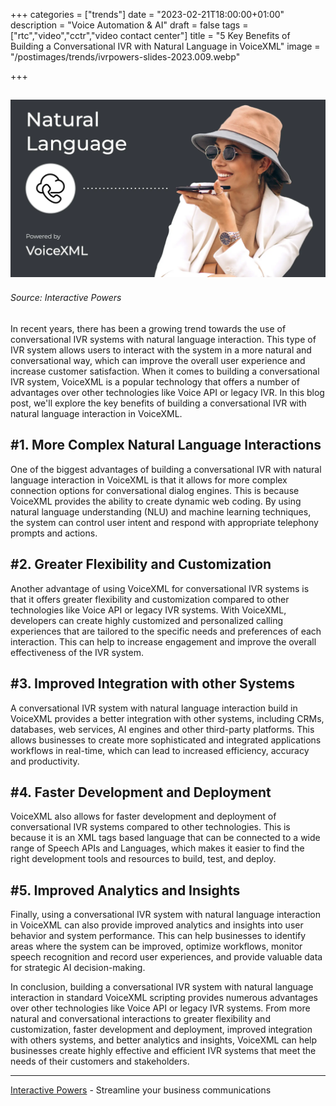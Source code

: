+++
categories = ["trends"]
date = "2023-02-21T18:00:00+01:00"
description = "Voice Automation & AI"
draft = false
tags = ["rtc","video","cctr","video contact center"]
title = "5 Key Benefits of Building a Conversational IVR with Natural Language in VoiceXML"
image = "/postimages/trends/ivrpowers-slides-2023.009.webp"

+++

![Natural Language in VoiceXML](/postimages/trends/ivrpowers-slides-2023.009.webp)
------------
###### Source: Interactive Powers

In recent years, there has been a growing trend towards the use of conversational IVR systems with natural language interaction. This type of IVR system allows users to interact with the system in a more natural and conversational way, which can improve the overall user experience and increase customer satisfaction. When it comes to building a conversational IVR system, VoiceXML is a popular technology that offers a number of advantages over other technologies like Voice API or legacy IVR. In this blog post, we'll explore the key benefits of building a conversational IVR with natural language interaction in VoiceXML.

## #1. More Complex Natural Language Interactions

One of the biggest advantages of building a conversational IVR with natural language interaction in VoiceXML is that it allows for more complex connection options for conversational dialog engines. This is because VoiceXML provides the ability to create dynamic web coding. By using natural language understanding (NLU) and machine learning techniques, the system can control user intent and respond with appropriate telephony prompts and actions. 

## #2. Greater Flexibility and Customization

Another advantage of using VoiceXML for conversational IVR systems is that it offers greater flexibility and customization compared to other technologies like Voice API or legacy IVR systems. With VoiceXML, developers can create highly customized and personalized calling experiences that are tailored to the specific needs and preferences of each interaction. This can help to increase engagement and improve the overall effectiveness of the IVR system.

## #3. Improved Integration with other Systems

A conversational IVR system with natural language interaction build in VoiceXML provides a better integration with other systems, including CRMs, databases, web services, AI engines and other third-party platforms. This allows businesses to create more sophisticated and integrated applications workflows in real-time, which can lead to increased efficiency, accuracy and productivity.

## #4. Faster Development and Deployment

VoiceXML also allows for faster development and deployment of conversational IVR systems compared to other technologies. This is because it is an XML tags based language that can be connected to a wide range of Speech APIs and Languages, which makes it easier to find the right development tools and resources to build, test, and deploy.

## #5. Improved Analytics and Insights

Finally, using a conversational IVR system with natural language interaction in VoiceXML can also provide improved analytics and insights into user behavior and system performance. This can help businesses to identify areas where the system can be improved, optimize workflows, monitor speech recognition and record user experiences, and provide valuable data for strategic AI decision-making.

In conclusion, building a conversational IVR system with natural language interaction in standard VoiceXML scripting provides numerous advantages over other technologies like Voice API or legacy IVR systems. From more natural and conversational interactions to greater flexibility and customization, faster development and deployment, improved integration with others systems, and better analytics and insights, VoiceXML can help businesses create highly effective and efficient IVR systems that meet the needs of their customers and stakeholders.

---
[Interactive Powers](http://www.ivrpowers.com/) - Streamline your business communications



